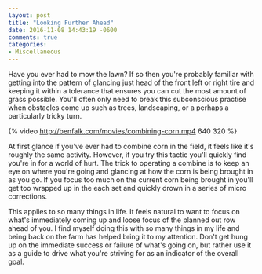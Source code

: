 ```yaml
---
layout: post
title: "Looking Further Ahead"
date: 2016-11-08 14:43:19 -0600
comments: true
categories:
- Miscellaneous
---
```


Have you ever had to mow the lawn?  If so then you're probably familiar with
getting into the pattern of glancing just head of the front left or right tire
and keeping it within a tolerance that ensures you can cut the most amount of
grass possible.  You'll often only need to break this subconscious practise
when obstacles come up such as trees, landscaping, or a perhaps a particularly
tricky turn.

{% video http://benfalk.com/movies/combining-corn.mp4 640 320 %}

At first glance if you've ever had to combine corn in the field, it feels like
it's roughly the same activity.  However, if you try this tactic you'll quickly
find you're in for a world of hurt.  The trick to operating a combine is to keep
an eye on where you're going and glancing at how the corn is being brought in
as you go.  If you focus too much on the current corn being brought in you'll
get too wrapped up in the each set and quickly drown in a series of micro
corrections.

This applies to so many things in life.  It feels natural to want to focus on
what's immediately coming up and loose focus of the planned out row ahead of
you.  I find myself doing this with so many things in my life and being back on
the farm has helped bring it to my attention.  Don't get hung up on the
immediate success or failure of what's going on, but rather use it as a guide to
drive what you're striving for as an indicator of the overall goal.
